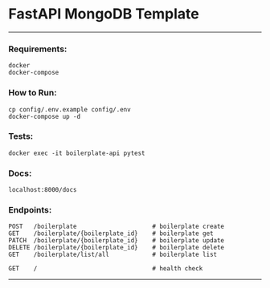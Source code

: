 # FastAPI MongoDB Template

---

### Requirements:

```
docker
docker-compose
```

### How to Run:

```
cp config/.env.example config/.env
docker-compose up -d
```

### Tests:

```
docker exec -it boilerplate-api pytest
```

### Docs:

```
localhost:8000/docs
```

### Endpoints:

```http request
POST   /boilerplate                     # boilerplate create
GET    /boilerplate/{boilerplate_id}    # boilerplate get
PATCH  /boilerplate/{boilerplate_id}    # boilerplate update
DELETE /boilerplate/{boilerplate_id}    # boilerplate delete
GET    /boilerplate/list/all            # boilerplate list

GET    /                                # health check
```

---
